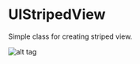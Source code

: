 # UIStripedView

Simple class for creating striped view.

![alt tag](https://raw.github.com/maximbilan/UIStripedView/master/img/1.png)
